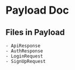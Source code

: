 # Payload Doc

## Files in Payload
    - ApiResponse
    - AuthResponse
    - LoginRequest
    - SignUpRequest